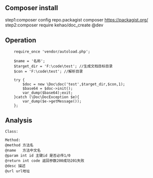 ## Composer install
step1:composer config repo.packagist composer  https://packagist.org/  
step2:composer require kehao/doc_create @dev

## Operation
        require_once 'vendor/autoload.php';
        
        $name = '名称';
        $target_dir = 'F:\code\test'; //生成文档目标目录
        $con = 'F:\code\test'; //解析目录 
        
        try {
            $doc = new \Doc\doc('test',$target_dir,$con,1);
            $base64 = $doc->init();
            var_dump($base64);exit;
        }catch (\Doc\DocException $e){
            var_dump($e->getMessage());
        };
        
## Analysis
    
    Class:
    
    Method:
    @method 方法名
    @name   方法中文名
    @param int id 主键id 是否必传1/0
    @return int code 返回参数200成功201失败
    @desc 描述
    @url url地址     